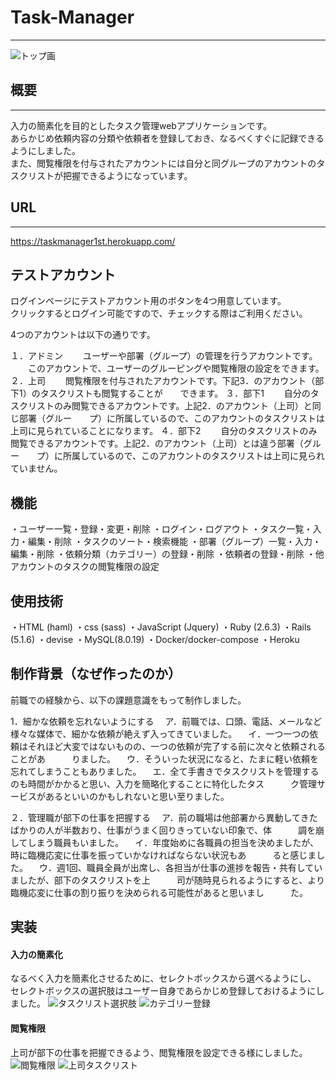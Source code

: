 # Task-Manager
---
![トップ画](https://user-images.githubusercontent.com/54008509/80696810-ee2fbe80-8b12-11ea-8c1e-9d617d3fa508.png)

## 概要
---
入力の簡素化を目的としたタスク管理webアプリケーションです。  
あらかじめ依頼内容の分類や依頼者を登録しておき、なるべくすぐに記録できるようにしました。  
また、閲覧権限を付与されたアカウントには自分と同グループのアカウントのタスクリストが把握できるようになっています。  

## URL
---
<https://taskmanager1st.herokuapp.com/>  

## テストアカウント
ログインページにテストアカウント用のボタンを4つ用意しています。  
クリックするとログイン可能ですので、チェックする際はご利用ください。  

4つのアカウントは以下の通りです。  

１．アドミン
　　ユーザーや部署（グループ）の管理を行うアカウントです。  
　　このアカウントで、ユーザーのグルーピングや閲覧権限の設定をできます。
２．上司
　　閲覧権限を付与されたアカウントです。下記3．のアカウント（部下1）のタスクリストも閲覧することが　　できます。
３．部下1
　　自分のタスクリストのみ閲覧できるアカウントです。上記2．のアカウント（上司）と同じ部署（グルー　　プ）に所属しているので、このアカウントのタスクリストは上司に見られていることになります。
４．部下2
　　自分のタスクリストのみ閲覧できるアカウントです。上記2．のアカウント（上司）とは違う部署（グルー　　プ）に所属しているので、このアカウントのタスクリストは上司に見られていません。


## 機能
・ユーザー一覧・登録・変更・削除
・ログイン・ログアウト
・タスク一覧・入力・編集・削除
・タスクのソート・検索機能
・部署（グループ）一覧・入力・編集・削除
・依頼分類（カテゴリー）の登録・削除
・依頼者の登録・削除
・他アカウントのタスクの閲覧権限の設定

## 使用技術
・HTML (haml)
・css (sass)
・JavaScript (Jquery)
・Ruby (2.6.3)
・Rails (5.1.6)
・devise
・MySQL(8.0.19)
・Docker/docker-compose
・Heroku

## 制作背景（なぜ作ったのか）
前職での経験から、以下の課題意識をもって制作しました。

1．細かな依頼を忘れないようにする
　ア．前職では、口頭、電話、メールなど様々な媒体で、細かな依頼が絶えず入ってきていました。
　イ．一つ一つの依頼はそれほど大変ではないものの、一つの依頼が完了する前に次々と依頼されることがあ　　　りました。
　ウ．そういった状況になると、たまに軽い依頼を忘れてしまうこともありました。
　エ．全て手書きでタスクリストを管理するのも時間がかかると思い、入力を簡略化することに特化したタス　　　ク管理サービスがあるといいのかもしれないと思い至りました。

２．管理職が部下の仕事を把握する
　ア．前の職場は他部署から異動してきたばかりの人が半数おり、仕事がうまく回りきっていない印象で、体　　　調を崩してしまう職員もいました。
　イ．年度始めに各職員の担当を決めましたが、時に臨機応変に仕事を振っていかなければならない状況もあ　　　ると感じました。
　ウ．週1回、職員全員が出席し、各担当が仕事の進捗を報告・共有していましたが、部下のタスクリストを上　　　司が随時見られるようにすると、より臨機応変に仕事の割り振りを決められる可能性があると思いまし　　　た。

## 実装
#### 入力の簡素化
なるべく入力を簡素化させるために、セレクトボックスから選べるようにし、
セレクトボックスの選択肢はユーザー自身であらかじめ登録しておけるようにしました。
![タスクリスト選択肢](https://user-images.githubusercontent.com/54008509/80700721-276b2d00-8b19-11ea-8beb-96fd46acede7.png)
![カテゴリー登録](https://user-images.githubusercontent.com/54008509/80700796-45d12880-8b19-11ea-9a74-b643ad479cf9.png)

#### 閲覧権限
上司が部下の仕事を把握できるよう、閲覧権限を設定できる様にしました。
![閲覧権限](https://user-images.githubusercontent.com/54008509/80700866-5ed9d980-8b19-11ea-9008-9a7da6787560.png)
![上司タスクリスト](https://user-images.githubusercontent.com/54008509/80700937-87fa6a00-8b19-11ea-9e0f-35cdf6585fda.png)